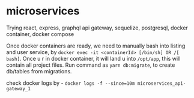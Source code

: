 # microservices
Trying react, express, graphql api gateway, sequelize, postgresql, docker container, docker compose


Once docker containers are ready, we need to manually bash into listing and user service, by
`docker exec -it <containerId> [/bin/sh] OR /[ bash]`. Once u r in docker container, it will land u into
`/opt/app`, this will contain all project files. Run command as `yarn db:migrate`, to create db/tables from migrations.

check docker logs by - `docker logs -f --since=10m microservices_api-gateway_1`